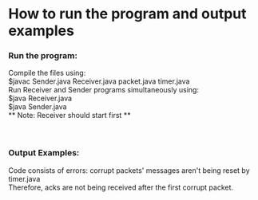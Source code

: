 # How to run the program and output examples

### Run the program:
Compile the files using: <br/>
$javac Sender.java Receiver.java packet.java timer.java<br/>
Run Receiver and Sender programs simultaneously using: <br/>
$java Receiver.java <br/>
$java Sender.java <br/>
** Note: Receiver should start first ** <br/>
<br/>
<br/>
### Output Examples:
Code consists of errors: corrupt packets' messages aren't being reset by timer.java \
Therefore, acks are not being received after the first corrupt packet.
